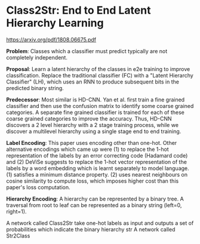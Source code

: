 # Class2Str: End to End Latent Hierarchy Learning
https://arxiv.org/pdf/1808.06675.pdf

**Problem**: Classes which a classifier must predict typically are not completely independent.

**Proposal**: Learn a latent hierarchy of the classes in e2e training to improve classification. Replace the traditional classifier (FC) with a "Latent Hierarchy Classifier" (LH), which uses an RNN to produce subsequent bits in the predicted binary string.

**Predecessor**: Most similar is HD-CNN. Yan et al. first train a fine grained classifier and then use the confusion matrix to identify some coarse grained categories. A separate fine grained classifier is trained for each of these coarse grained categories to improve the accuracy. Thus, HD-CNN discovers a 2 level hierarchy with a 2 stage training process, while we discover a multilevel hierarchy using a single stage end to end training.

**Label Encoding**: This paper uses encoding other than one-hot. Other alternative encodings which came up were (1) to replace the 1-hot representation of the labels by an error correcting code (Hadamard code) and (2) DeViSe suggests to replace the 1-hot vector representation of the labels by a word embedding which is learnt separately to model language. (1) satisfies a minimum distance property. (2) uses nearest neighbours on cosine similarity to compute loss, which imposes higher cost than this paper's loss computation.

**Hierarchy Encoding**: A hierarchy can be represented by a binary tree. A traversal from root to leaf can be represented as a binary string (left=0, right=1).

A network called Class2Str take one-hot labels as input and outputs a set of probabilities which indicate the binary hierarchy str
A network called Str2Class 
<!--stackedit_data:
eyJoaXN0b3J5IjpbMTY0MDg2MjUzNCwxMTU3MjcwMzU2XX0=
-->